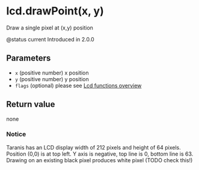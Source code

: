 # lcd.drawPoint\(x, y\)

Draw a single pixel at \(x,y\) position

@status current Introduced in 2.0.0

## Parameters

* `x` \(positive number\) x position
* `y` \(positive number\) y position
* `flags` \(optional\) please see [Lcd functions overview](https://github.com/EdgeTX/lua-reference-guide/tree/2c4596e02006c8ac7d351fcd785fdfc7a93ce548/part_iii_-_opentx_lua_api_reference/lcd-functions-less-than-greater-than-luadoc-begin-lcd/lcd_functions-overview.html)

## Return value

none

### Notice

Taranis has an LCD display width of 212 pixels and height of 64 pixels. Position \(0,0\) is at top left. Y axis is negative, top line is 0, bottom line is 63. Drawing on an existing black pixel produces white pixel \(TODO check this!\)


